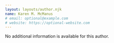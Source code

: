 ```yaml
---
layout: layouts/author.njk
name: Karen M. McManus
# email: optional@example.com
# website: https://optional-website.com
---
```

No additional information is available for this author.
